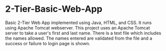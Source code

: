 # 2-Tier-Basic-Web-App
Basic 2-Tier Web App implemented using Java, HTML, and CSS. It runs using Apache Tomcat webserver.
This project uses an Apache Tomcat server to take a user's first and last name. There is a text file which includes the names allowed. The names entered are validated from the file and a success or failure to login page is shown.
